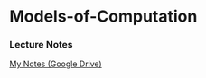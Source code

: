 # Models-of-Computation
### Lecture Notes
<a href = "https://drive.google.com/drive/folders/1rHfoKd-srmodDhdVavbEDHHWsr3g6ouS?usp=sharing" target="_blank"> My Notes (Google Drive) </a>
